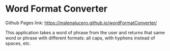 # Word Format Converter

Github Pages link: https://malenalucero.github.io/wordFormatConverter/

This application takes a word of phrase from the user and returns that same word or phrase with different formats: all caps, with hyphens instead of spaces, etc.
